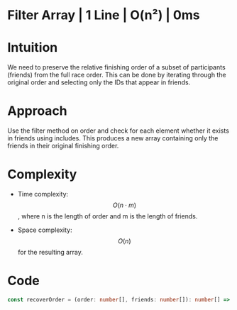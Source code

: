 # Filter Array | 1 Line | O(n²) | 0ms

# Intuition
We need to preserve the relative finishing order of a subset of participants (friends) from the full race order. This can be done by iterating through the original order and selecting only the IDs that appear in friends.

# Approach
Use the filter method on order and check for each element whether it exists in friends using includes. This produces a new array containing only the friends in their original finishing order.

# Complexity
- Time complexity:
$$O(n \cdot m)$$, where n is the length of order and m is the length of friends.

- Space complexity:
$$O(n)$$ for the resulting array.

# Code
```typescript []
const recoverOrder = (order: number[], friends: number[]): number[] => order.filter((order) => friends.includes(order));
```